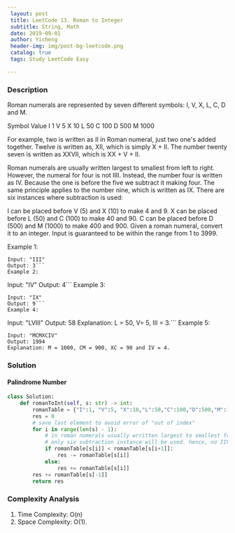 ```yaml
--- 
 layout: post
 title: LeetCode 13. Roman to Integer
 subtitle: String, Math
 date: 2019-09-01
 author: Yicheng
 header-img: img/post-bg-leetcode.png
 catalog: true
 tags: Study LeetCode Easy

---
```


### Description

Roman numerals are represented by seven different symbols: I, V, X, L, C, D and M.

Symbol       Value
I             1
V             5
X             10
L             50
C             100
D             500
M             1000

For example, two is written as II in Roman numeral, just two one's added together. Twelve is written as, XII, which is simply X + II. The number twenty seven is written as XXVII, which is XX + V + II.

Roman numerals are usually written largest to smallest from left to right. However, the numeral for four is not IIII. Instead, the number four is written as IV. Because the one is before the five we subtract it making four. The same principle applies to the number nine, which is written as IX. There are six instances where subtraction is used:

I can be placed before V (5) and X (10) to make 4 and 9. 
X can be placed before L (50) and C (100) to make 40 and 90. 
C can be placed before D (500) and M (1000) to make 400 and 900.
Given a roman numeral, convert it to an integer. Input is guaranteed to be within the range from 1 to 3999.

Example 1:
```
Input: "III"
Output: 3```
Example 2:
```
Input: "IV"
Output: 4```
Example 3:
```
Input: "IX"
Output: 9```
Example 4:
```
Input: "LVIII"
Output: 58
Explanation: L = 50, V= 5, III = 3.```
Example 5:
```
Input: "MCMXCIV"
Output: 1994
Explanation: M = 1000, CM = 900, XC = 90 and IV = 4.
```

### Solution

#### Palindrome Number

```python
class Solution:
    def romanToInt(self, s: str) -> int:
        romanTable = {"I":1, "V":5, "X":10,"L":50,"C":100,"D":500,"M":1000}
        res = 0
        # save last element to avoid error of "out of index"
        for i in range(len(s) - 1):
            # in roman numerals usually wrritten largest to smallest from left to right
            # only six subtraction instance will be used. hence, no IIV equal to 3, 3 is always III
            if romanTable[s[i]] < romanTable[s[i+1]]:
                res -= romanTable[s[i]]
            else:
                res += romanTable[s[i]]
        res += romanTable[s[-1]]
        return res
```

### Complexity Analysis

1. Time Complexity: O(n)
2. Space Complexity: O(1).
